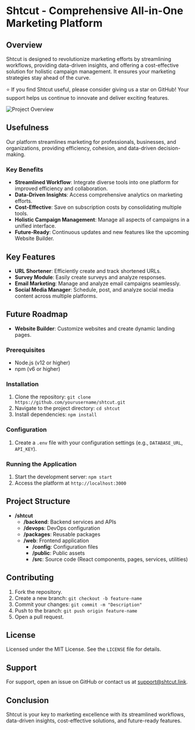 # Shtcut - Comprehensive All-in-One Marketing Platform

## Overview
Shtcut is designed to revolutionize marketing efforts by streamlining workflows, providing data-driven insights, and offering a cost-effective solution for holistic campaign management. It ensures your marketing strategies stay ahead of the curve.

⭐ If you find Shtcut useful, please consider giving us a star on GitHub! Your support helps us continue to innovate and deliver exciting features.

![Project Overview](https://shtcut-stg.s3.amazonaws.com/star-us.gif)

## Usefulness
Our platform streamlines marketing for professionals, businesses, and organizations, providing efficiency, cohesion, and data-driven decision-making.

### Key Benefits
- **Streamlined Workflow**: Integrate diverse tools into one platform for improved efficiency and collaboration.
- **Data-Driven Insights**: Access comprehensive analytics on marketing efforts.
- **Cost-Effective**: Save on subscription costs by consolidating multiple tools.
- **Holistic Campaign Management**: Manage all aspects of campaigns in a unified interface.
- **Future-Ready**: Continuous updates and new features like the upcoming Website Builder.

## Key Features
- **URL Shortener**: Efficiently create and track shortened URLs.
- **Survey Module**: Easily create surveys and analyze responses.
- **Email Marketing**: Manage and analyze email campaigns seamlessly.
- **Social Media Manager**: Schedule, post, and analyze social media content across multiple platforms.

## Future Roadmap
- **Website Builder**: Customize websites and create dynamic landing pages.

### Prerequisites
- Node.js (v12 or higher)
- npm (v6 or higher)

### Installation
1. Clone the repository: `git clone https://github.com/yourusername/shtcut.git`
2. Navigate to the project directory: `cd shtcut`
3. Install dependencies: `npm install`

### Configuration
1. Create a `.env` file with your configuration settings (e.g., `DATABASE_URL`, `API_KEY`).

### Running the Application
1. Start the development server: `npm start`
2. Access the platform at `http://localhost:3000`

## Project Structure
- **/shtcut**
   - **/backend**: Backend services and APIs
   - **/devops**: DevOps configuration
   - **/packages**: Reusable packages
   - **/web**: Frontend application
      - **/config**: Configuration files
      - **/public**: Public assets
      - **/src**: Source code (React components, pages, services, utilities)

## Contributing
1. Fork the repository.
2. Create a new branch: `git checkout -b feature-name`
3. Commit your changes: `git commit -m "Description"`
4. Push to the branch: `git push origin feature-name`
5. Open a pull request.

## License
Licensed under the MIT License. See the `LICENSE` file for details.

## Support
For support, open an issue on GitHub or contact us at support@shtcut.link.

## Conclusion
Shtcut is your key to marketing excellence with its streamlined workflows, data-driven insights, cost-effective solutions, and future-ready features.